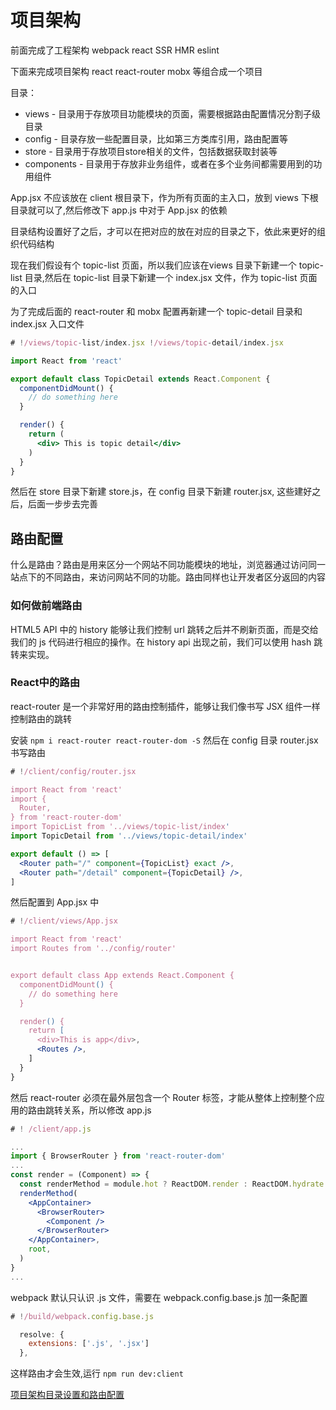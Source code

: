 # 项目架构

前面完成了工程架构 webpack react SSR HMR eslint

下面来完成项目架构 react react-router mobx 等组合成一个项目

目录：

* views - 目录用于存放项目功能模块的页面，需要根据路由配置情况分割子级目录
* config - 目录存放一些配置目录，比如第三方类库引用，路由配置等
* store - 目录用于存放项目store相关的文件，包括数据获取封装等
* components - 目录用于存放非业务组件，或者在多个业务间都需要用到的功用组件

App.jsx 不应该放在 client 根目录下，作为所有页面的主入口，放到 views 下根目录就可以了,然后修改下 app.js 中对于 App.jsx 的依赖

目录结构设置好了之后，才可以在把对应的放在对应的目录之下，依此来更好的组织代码结构

现在我们假设有个 topic-list 页面，所以我们应该在views 目录下新建一个 topic-list 目录,然后在 topic-list 目录下新建一个 index.jsx 文件，作为 topic-list 页面的入口

为了完成后面的 react-router 和 mobx 配置再新建一个 topic-detail 目录和 index.jsx 入口文件

```jsx
# !/views/topic-list/index.jsx !/views/topic-detail/index.jsx

import React from 'react'

export default class TopicDetail extends React.Component {
  componentDidMount() {
    // do something here
  }

  render() {
    return (
      <div> This is topic detail</div>
    )
  }
}
```

然后在 store 目录下新建 store.js，在 config 目录下新建 router.jsx, 这些建好之后，后面一步步去完善

## 路由配置

什么是路由？路由是用来区分一个网站不同功能模块的地址，浏览器通过访问同一站点下的不同路由，来访问网站不同的功能。路由同样也让开发者区分返回的内容

### 如何做前端路由

HTML5 API 中的 history 能够让我们控制 url 跳转之后并不刷新页面，而是交给我们的 js 代码进行相应的操作。在 history api 出现之前，我们可以使用 hash 跳转来实现。

### React中的路由

react-router 是一个非常好用的路由控制插件，能够让我们像书写 JSX 组件一样控制路由的跳转

安装 `npm i react-router react-router-dom -S` 然后在 config 目录 router.jsx 书写路由

```jsx
# !/client/config/router.jsx

import React from 'react'
import {
  Router,
} from 'react-router-dom'
import TopicList from '../views/topic-list/index'
import TopicDetail from '../views/topic-detail/index'

export default () => [
  <Router path="/" component={TopicList} exact />,
  <Router path="/detail" component={TopicDetail} />,
]
```

然后配置到 App.jsx 中

```jsx
# !/client/views/App.jsx

import React from 'react'
import Routes from '../config/router'


export default class App extends React.Component {
  componentDidMount() {
    // do something here
  }

  render() {
    return [
      <div>This is app</div>,
      <Routes />,
    ]
  }
}
```

然后 react-router 必须在最外层包含一个 Router 标签，才能从整体上控制整个应用的路由跳转关系，所以修改 app.js

```jsx
# ! /client/app.js

...
import { BrowserRouter } from 'react-router-dom'
...
const render = (Component) => {
  const renderMethod = module.hot ? ReactDOM.render : ReactDOM.hydrate
  renderMethod(
    <AppContainer>
      <BrowserRouter>
        <Component />
      </BrowserRouter>
    </AppContainer>,
    root,
  )
}
...
```

webpack 默认只认识 .js 文件，需要在 webpack.config.base.js 加一条配置

```js
# !/build/webpack.config.base.js

  resolve: {
    extensions: ['.js', '.jsx']
  },
```

这样路由才会生效,运行 `npm run dev:client`

[项目架构目录设置和路由配置](https://gitee.com/custer_git/0702-yak-python-ide/commit/0f8caee63880577eaea750f23be693674376cd27)
